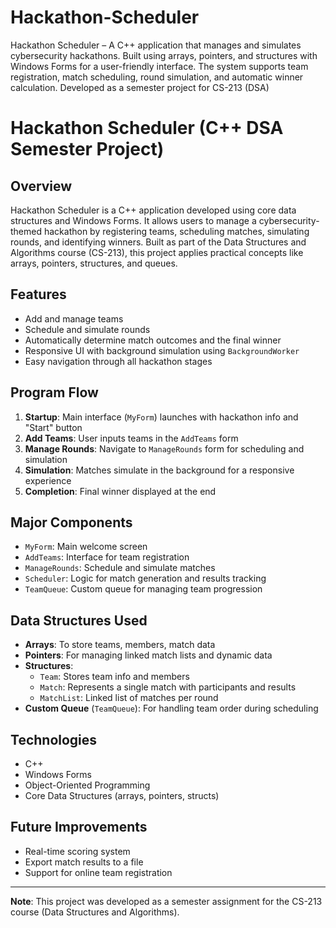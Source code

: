 # Hackathon-Scheduler
Hackathon Scheduler – A C++ application that manages and simulates cybersecurity hackathons. Built using arrays, pointers, and structures with Windows Forms for a user-friendly interface. The system supports team registration, match scheduling, round simulation, and automatic winner calculation. Developed as a semester project for CS-213 (DSA)

# Hackathon Scheduler (C++ DSA Semester Project)

## Overview
Hackathon Scheduler is a C++ application developed using core data structures and Windows Forms. It allows users to manage a cybersecurity-themed hackathon by registering teams, scheduling matches, simulating rounds, and identifying winners. Built as part of the Data Structures and Algorithms course (CS-213), this project applies practical concepts like arrays, pointers, structures, and queues.

## Features
- Add and manage teams
- Schedule and simulate rounds
- Automatically determine match outcomes and the final winner
- Responsive UI with background simulation using `BackgroundWorker`
- Easy navigation through all hackathon stages

## Program Flow
1. **Startup**: Main interface (`MyForm`) launches with hackathon info and "Start" button
2. **Add Teams**: User inputs teams in the `AddTeams` form
3. **Manage Rounds**: Navigate to `ManageRounds` form for scheduling and simulation
4. **Simulation**: Matches simulate in the background for a responsive experience
5. **Completion**: Final winner displayed at the end

## Major Components
- `MyForm`: Main welcome screen
- `AddTeams`: Interface for team registration
- `ManageRounds`: Schedule and simulate matches
- `Scheduler`: Logic for match generation and results tracking
- `TeamQueue`: Custom queue for managing team progression

## Data Structures Used
- **Arrays**: To store teams, members, match data
- **Pointers**: For managing linked match lists and dynamic data
- **Structures**:
  - `Team`: Stores team info and members
  - `Match`: Represents a single match with participants and results
  - `MatchList`: Linked list of matches per round
- **Custom Queue** (`TeamQueue`): For handling team order during scheduling

## Technologies
- C++
- Windows Forms
- Object-Oriented Programming
- Core Data Structures (arrays, pointers, structs)

## Future Improvements
- Real-time scoring system
- Export match results to a file
- Support for online team registration

---

**Note**: This project was developed as a semester assignment for the CS-213 course (Data Structures and Algorithms).

